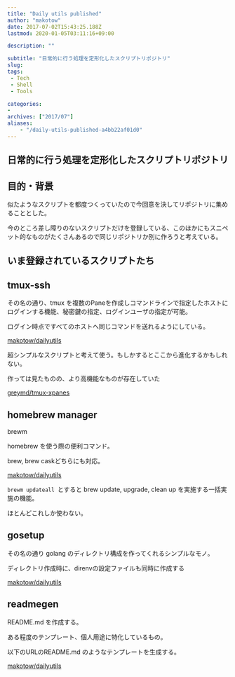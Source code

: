 ```yaml
---
title: "Daily utils published"
author: "makotow"
date: 2017-07-02T15:43:25.188Z
lastmod: 2020-01-05T03:11:16+09:00

description: ""

subtitle: "日常的に行う処理を定形化したスクリプトリポジトリ"
slug: 
tags:
 - Tech
 - Shell
 - Tools

categories:
-
archives: ["2017/07"]
aliases:
    - "/daily-utils-published-a4bb22af01d0"
---
```


## 日常的に行う処理を定形化したスクリプトリポジトリ

## 目的・背景

似たようなスクリプトを都度つくっていたので今回意を決してリポジトリに集めることとした。

今のところ差し障りのないスクリプトだけを登録している、このほかにもスニペット的なものがたくさんあるので同じリポジトリか別に作ろうと考えている。

## いま登録されているスクリプトたち

## tmux-ssh

その名の通り、tmux を複数のPaneを作成しコマンドラインで指定したホストにログインする機能、秘密鍵の指定、ログインユーザの指定が可能。

ログイン時点ですべてのホストへ同じコマンドを送れるようにしている。

[makotow/dailyutils](https://github.com/makotow/dailyutils/tree/master/tmux-ssh)


超シンプルなスクリプトと考えて使う。もしかするとここから進化するかもしれない。

作っては見たものの、より高機能なものが存在していた

[greymd/tmux-xpanes](https://github.com/greymd/tmux-xpanes)


## homebrew manager

brewm

homebrew を使う際の便利コマンド。

brew, brew caskどちらにも対応。

[makotow/dailyutils](https://github.com/makotow/dailyutils/tree/master/brewmanager)


`brewm updateall `とすると brew update, upgrade, clean up を実施する一括実施の機能。

ほとんどこれしか使わない。

## gosetup

その名の通り golang のディレクトリ構成を作ってくれるシンプルなモノ。

ディレクトリ作成時に、direnvの設定ファイルも同時に作成する

[makotow/dailyutils](https://github.com/makotow/dailyutils/tree/master/gosetup)


## readmegen

README.md を作成する。

ある程度のテンプレート、個人用途に特化しているもの。

以下のURLのREADME.md のようなテンプレートを生成する。

[makotow/dailyutils](https://github.com/makotow/dailyutils/tree/master/readmegen)
